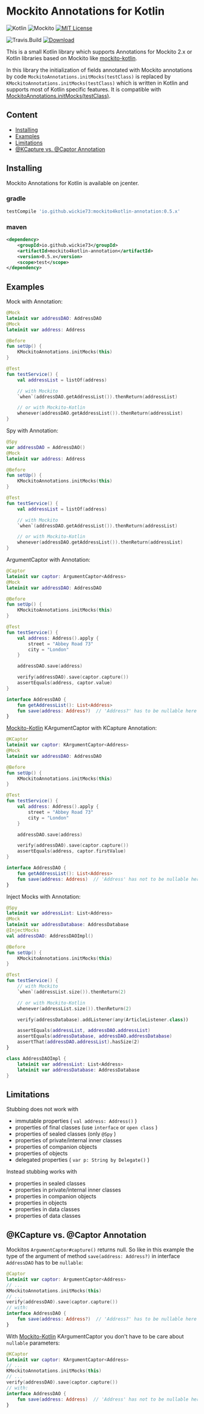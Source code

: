 # Mockito Annotations for Kotlin

![Kotlin](https://img.shields.io/badge/Kotlin-1.4%2B-blue.svg?longCache=true)
![Mockito](https://img.shields.io/badge/Mockito-3.8.0%2B-blue.svg?longCache=true)
[![MIT License](http://img.shields.io/badge/license-MIT-green.svg?longCache=true)](https://github.com/wickie73/mockito4kotlin-annotation/blob/master/LICENSE)

![Travis.Build](https://travis-ci.org/wickie73/mockito4kotlin-annotation.svg?longCache=true)
[ ![Download](https://maven-badges.herokuapp.com/maven-central/io.github.wickie73/mockito4kotlin-annotation/badge.svg) ](https://maven-badges.herokuapp.com/maven-central/io.github.wickie73/mockito4kotlin-annotation)

This is a small Kotlin library which supports Annotations for Mockito 2.x or Kotlin libraries based on Mockito like
[mockito-kotlin](https://github.com/mockito/mockito-kotlin/tree/main/).

In this library the initialization of fields annotated with Mockito annotations by code
`MockitoAnnotations.initMocks(testClass)`
 is replaced by
`KMockitoAnnotations.initMocks(testClass)`
which is written in Kotlin and supports most of Kotlin specific features.
It is compatible with [MockitoAnnotations.initMocks(testClass)](https://javadoc.io/doc/org.mockito/mockito-core/3.8.0/org/mockito/ArgumentMatcher.html).

## Content
* [Installing](#installing)
* [Examples](#examples)
* [Limitations](#limitations)
* [@KCapture vs. @Captor Annotation](#kcapture-vs-captor-annotation)

Installing
----------

Mockito Annotations for Kotlin is available on jcenter.
### gradle
```gradle
testCompile 'io.github.wickie73:mockito4kotlin-annotation:0.5.x'
```
### maven
```xml
<dependency>
    <groupId>io.github.wickie73</groupId>
    <artifactId>mockito4kotlin-annotation</artifactId>
    <version>0.5.x</version>
    <scope>test</scope>
</dependency>

```
Examples
--------

Mock with Annotation:
```kotlin
@Mock
lateinit var addressDAO: AddressDAO
@Mock
lateinit var address: Address

@Before
fun setUp() {
    KMockitoAnnotations.initMocks(this)
}

@Test
fun testService() {
    val addressList = listOf(address)

    // with Mockito
    `when`(addressDAO.getAddressList()).thenReturn(addressList)

    // or with Mockito-Kotlin
    whenever(addressDAO.getAddressList()).thenReturn(addressList)
}
```

Spy with Annotation:

```kotlin
@Spy
var addressDAO = AddressDAO()
@Mock
lateinit var address: Address

@Before
fun setUp() {
    KMockitoAnnotations.initMocks(this)
}

@Test
fun testService() {
    val addressList = listOf(address)

    // with Mockito
    `when`(addressDAO.getAddressList()).thenReturn(addressList)

    // or with Mockito-Kotlin
    whenever(addressDAO.getAddressList()).thenReturn(addressList)
}
```

ArgumentCaptor with Annotation:

```kotlin
@Captor
lateinit var captor: ArgumentCaptor<Address>
@Mock
lateinit var addressDAO: AddressDAO

@Before
fun setUp() {
    KMockitoAnnotations.initMocks(this)
}

@Test
fun testService() {
    val address: Address().apply {
        street = "Abbey Road 73"
        city = "London"
    }

    addressDAO.save(address)

    verify(addressDAO).save(captor.capture())
    assertEquals(address, captor.value)
}

interface AddressDAO {
    fun getAddressList(): List<Address>
    fun save(address: Address?)  // 'Address?' has to be nullable here
}
```

[Mockito-Kotlin](https://github.com/mockito/mockito-kotlin/tree/main/) KArgumentCaptor with KCapture Annotation:

```kotlin
@KCaptor
lateinit var captor: KArgumentCaptor<Address>
@Mock
lateinit var addressDAO: AddressDAO

@Before
fun setUp() {
    KMockitoAnnotations.initMocks(this)
}

@Test
fun testService() {
    val address: Address().apply {
        street = "Abbey Road 73"
        city = "London"
    }

    addressDAO.save(address)

    verify(addressDAO).save(captor.capture())
    assertEquals(address, captor.firstValue)
}

interface AddressDAO {
    fun getAddressList(): List<Address>
    fun save(address: Address)  // 'Address' has not to be nullable here
}
```

Inject Mocks with Annotation:

```kotlin
@Spy
lateinit var addressList: List<Address>
@Mock
lateinit var addressDatabase: AddressDatabase
@InjectMocks
val addressDAO: AddressDAOImpl()

@Before
fun setUp() {
    KMockitoAnnotations.initMocks(this)
}

@Test
fun testService() {
    // with Mockito
    `when`(addressList.size()).thenReturn(2)

    // or with Mockito-Kotlin
    whenever(addressList.size()).thenReturn(2)

    verify(addressDatabase).addListener(any(ArticleListener.class))

    assertEquals(addressList, addressDAO.addressList)
    assertEquals(addressDatabase, addressDAO.addressDatabase)
    assertThat(addressDAO.addressList).hasSize(2)
}

class AddressDAOImpl {
    lateinit var addressList: List<Address>
    lateinit var addressDatabase: AddressDatabase
}
```

Limitations
-----------

Stubbing does not work with

* immutable properties ( `val address: Address()` )
* properties of final classes (use `interface` or `open class` )
* properties of sealed classes (only `@Spy` )
* properties of private/internal inner classes
* properties of companion objects
* properties of objects
* delegated properties ( `var p: String by Delegate()` )

Instead stubbing works with

* properties in sealed classes
* properties in private/internal inner classes
* properties in companion objects
* properties in objects
* properties in data classes
* properties of data classes

@KCapture vs. @Captor Annotation
--------------------------------

Mockitos `ArgumentCaptor#capture()` returns null. So like in this example
the type of the argument of method `save(address: Address?)` in interface `AddressDAO` has to be `nullable`:
```kotlin
@Captor
lateinit var captor: ArgumentCaptor<Address>
// ...
KMockitoAnnotations.initMocks(this)
// ...
verify(addressDAO).save(captor.capture())
// with:
interface AddressDAO {
    fun save(address: Address?)  // 'Address?' has to be nullable here
}
```
With [Mockito-Kotlin](https://github.com/mockito/mockito-kotlin) KArgumentCaptor you don't have to be care about
`nullable` parameters:
```kotlin
@KCaptor
lateinit var captor: KArgumentCaptor<Address>
// ...
KMockitoAnnotations.initMocks(this)
// ...
verify(addressDAO).save(captor.capture())
// with:
interface AddressDAO {
    fun save(address: Address)  // 'Address' has not to be nullable here
}
```


